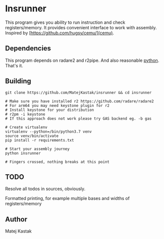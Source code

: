 # Insrunner

This program gives you ability to run instruction and check registers/memory.
It provides convenient interface to work with assembly. Inspired by [https://github.com/hugsy/cemu/](cemu).

## Dependencies

This program depends on radare2 and r2pipe. And also reasonable [python](http://stfupy3.org/).
That's it.

## Building

```
git clone https://github.com/MatejKastak/insrunner && cd insrunner

# Make sure you have installed r2 https://github.com/radare/radare2
# For arm64 you may need keystone plugin for r2
# Install keystone for your distribution
# r2pm -i keystone
# If this approach does not work please try GAS backend eg. -b gas

# Create virtualenv
virtualenv --python=/bin/python3.7 venv
source venv/bin/activate
pip install -r requirements.txt

# Start your assembly journey
python insrunner

# Fingers crossed, nothing breaks at this point
```

## TODO

Resolve all todos in sources, obviously.

Formatted printing, for example multiple bases and widths of registers/memory

## Author

Matej Kastak
